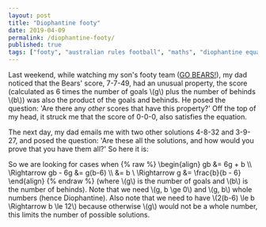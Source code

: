 ```yaml
---
layout: post
title: "Diophantine footy"
date: 2019-04-09
permalink: /diophantine-footy/
published: true
tags: ["footy", "australian rules football", "maths", "diophantine equations", ]
---
```


Last weekend, while watching my son's footy team ([GO BEARS!](https://bhfcbears.com.au/)), my dad noticed that the Bears' score, 7-7-49, had an unusual property, the score (calculated as 6 times the number of goals \\(g\\) plus the number of behinds \\(b\\)) was also the product of the goals and behinds. He posed the question: 'Are there any *other* scores that have this property?' Off the top of my head, it struck me that the score of 0-0-0, also satisfies the equation.

The next day, my dad emails me with two other solutions 4-8-32 and 3-9-27, and posed the question: 'Are these all the solutions, and how would you prove that you have them all?' So here it is:

So we are looking for cases when
{% raw %}
\begin{align}
gb &= 6g + b \\\\
\Rightarrow gb - 6g &= g(b-6) \\\\
&= b \\
\Rightarrow g &= \frac{b}{b - 6}
\end{align}
{% endraw %}
(where \\(g\\) is the number of goals and \\(b\\) is the number of behinds).
Note that we need \\(g, b \ge 0\\) and \\(g, b\\) whole numbers (hence Diophantine).
Also note that we need to have \\(2(b-6) \le b \Rightarrow b \le 12\\) because otherwise \\(g\\) would not be a whole number, this limits the number of possible solutions.
